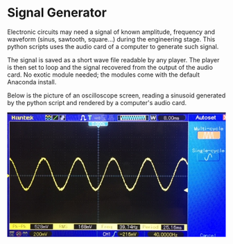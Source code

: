 # Signal Generator

Electronic circuits may need a signal of known amplitude, frequency and waveform (sinus, sawtooth, square...) during the engineering stage. 
This python scripts uses the audio card of a computer to generate such signal.

The signal is saved as a short wave file readable by any player. The player is then set to loop and the signal recovered from the output of the audio card.
No exotic module needed; the modules come with the default Anaconda install.

Below is the picture of an oscilloscope screen, reading a sinusoid generated by the python script and rendered by a computer's audio card.

![Signal](signal.jpg)

